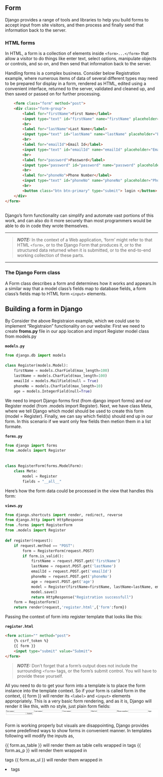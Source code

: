 ## Form
Django provides a range of tools and libraries to help you build forms to accept input from site visitors, and then process and finally send that information back to the server.
### HTML forms
In HTML, a form is a collection of elements inside `<form>...</form>` that allow a visitor to do things like enter text, select options, manipulate objects or controls, and so on, and then send that information back to the server.

Handling forms is a complex business. Consider below Registration example, where numerous items of data of several different types may need to be prepared for display in a form, rendered as HTML, edited using a convenient interface, returned to the server, validated and cleaned up, and then saved or passed on for further processing.

``` html
    <form class="form" method="post">
    <div class="form-group">
        <label for="firstName">First Name</label>
        <input type="text" id="firstName" name="firstName" placeholder="Enter your First Name">
        <br>
        <label for="lastName">Last Name</label>
        <input type="text" id="lastName" name="lastName" placeholder="Enter your First Name">
        <br>
        <label for="emailId">Email Id</label>
        <input type="text" id="emailId" name="emailId" placeholder="Email">
        <br>
        <label for="password">Password</label>
        <input type="password" id="password" name="password" placeholder="password">
        <br>
        <label for="phoneNo">Phone Number</label>
        <input type="text" id="phoneNo" name="phoneNo" placeholder="Phone Number">
        <br>
        <button class="btn btn-primary" type="submit"> login </button>
    </div>
</form>
 
```
Django’s form functionality can simplify and automate vast portions of this work, and can also do it more securely than most programmers would be able to do in code they wrote themselves.

---
> **_NOTE:_** In the context of a Web application, ‘form’ might refer to that HTML `<form>`, or to the Django Form that produces it, or to the structured data returned when it is submitted, or to the end-to-end working collection of these parts.
---
### The Django Form class
A Form class describes a form and determines how it works and appears.In a similar way that a model class’s fields map to database fields, a form class’s fields map to HTML form `<input>` elements.

## Building a form in Django
By Consider the above Registraion example, which we could use to implement “Registraion” functionality on our website: 
First we need to create **froms.py** file in our app location and import Register model class from models.py

**`models.py`**
```python
from django.db import models

class Register(models.Model):
    firstName = models.CharField(max_length=100)
    lastName = models.CharField(max_length=100)
    emailId = models.MailField(null = True)
    phoneNo = models.CharField(max_length=10)
    age = models.IntegerField(null=True)
```
We need to import Django forms first (from django import forms) and our Register model (from .models import Register). Next, we have class Meta, where we tell Django which model should be used to create this form (model = Register). Finally, we can say which field(s) should end up in our form. In this scenario if we want only few fields then metion them in a list formate.

**`forms.py`**
```python
from django import forms
from .models import Register


class RegisterForm(forms.ModelForm):
    class Meta:
        model = Register
        fields = "__all__"
```
Here’s how the form data could be processed in the view that handles this form:

**`views.py`**
```python
from django.shortcuts import render, redirect, reverse
from django.http import HttpResponse
from .forms import RegisterForm
from .models import Register

def register(request):
    if request.method == "POST":
        form = RegisterForm(request.POST)
        if form.is_valid():
            firstName = request.POST.get('firstName')
            lastName = request.POST.get('lastName')
            emailId = request.POST.get('emailId')
            phoneNo = request.POST.get('phoneNo')
            age = request.POST.get('age')
            model = Register(firstName=firstName, lastName=lastName, emailId=emailId, phoneNo=phoneNo, age=age)
            model.save()
            return HttpResponse("Registration successfull")
    form = RegisterForm()
    return render(request,'register.html',{'form':form})
```
Passing the context of form into register template that looks like this:

**`register.html`**
```html
<form action="" method="post">
    {% csrf_token %}
    {{ form }}
    <input type="submit" value="Submit">
</form>
```
> **_NOTE:_** Don’t forget that a form’s output does not include the surrounding `<form>` tags, or the form’s submit control. You will have to provide these yourself.

All you need to do to get your form into a template is to place the form instance into the template context. So if your form is called form in the context, {{ form }} will render its `<label>` and `<input>` elements appropriately.
This is a very basic form rendering, and as it is, Django will render it like this, with no style, just plain form fields:    
<img src ="screenshots/pic1.JPG">

Form is working properly but visuals are disappointing, Django provides some predefined ways to show forms in convenient manner. In templates following will modify the inputs as,

{{ form.as_table }} will render them as table cells wrapped in <tr> tags
{{ form.as_p }} will render them wrapped in <p> tags
{{ form.as_ul }} will render them wrapped in <li> tags


